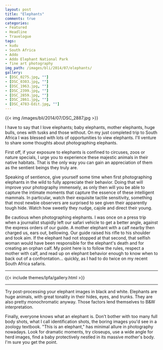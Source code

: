 ```yaml
---
layout: post
title: "Elephants"
comments: true
categories:
- Featured
- Headline
- Travelogue
tags:
- kudu
- South Africa		
- Addo
- Addo Elephant National Park
- fine art photography
img_path: /images/bli/2014/07/elephants/
gallery:
- [DSC_0275.jpg, ""]
- [DSC_0303.jpg, ""]
- [DSC_1963.jpg, ""]
- [DSC_2399.jpg, ""]
- [DSC_2859.jpg, ""]
- [DSC_2861.jpg, ""]
- [DSC_4783-Edit.jpg, ""]
---
```


{{<  img /images/bli/2014/07/DSC_2887.jpg  >}}

I have to say that I love elephants; baby elephants, mother elephants, huge bulls, ones with tusks and those without. On my just completed trip to South Africa I was blessed with lots of opportunities to view elephants. I'll venture to share some thoughts about photographing elephants. 

<!--more-->

First off, if your exposure to elephants is confined to circuses, zoos or nature specials, I urge you to experience these majestic animals in their native habitats. That is the only way you can gain an appreciation of them as the sentient beings they truly are. 

Speaking of sentience, give yourself some time when first photographing elephants in the wild to fully appreciate their behavior. Doing that will improve your photography immensely, as only then will you be able to capture the intimate moments that capture the essence of these intelligent mammals. In particular, watch their exquisite tactile sensitivity, something that most newbie observers are surprised to see given their apparently tough hide. Watch how sweetly they nudge, cajole and direct their young. 

Be cautious when photographing elephants. I was once on a press trip when a journalist stupidly left our safari vehicle to get a better angle, against the express orders of our guide. A mother elephant with a calf nearby then charged us, ears out, bellowing. Our guide raised his rifle to his shoulder and took aim. If the elephant had not stopped at that second, that selfish woman would have been responsible for the elephant's death and for creating an orphan calf. My point here is to follow the rules, respect a mother with calf, and read up on elephant behavior enough to know when to back out of a confrontation... quickly, as I had to do twice on my recent South Africa safaris. 

---

{{<  include themes/lpfa/gallery.html  >}}

---

Try post-processing your elephant images in black and white. Elephants are huge animals, with great tonality in their hides, eyes, and trunks. They are also pretty monochromatic anyway. Those factors lend themselves to B&W interpretation. 

Finally, everyone knows what an elephant is. Don't bother with too many full body shots, what I call identification shots, the boring images you'd see in a zoology textbook. "This is an elephant," has minimal allure in photography nowadays. Look for dramatic moments, try closeups, use a wide angle for herd images, find a baby protectively nestled in its massive mother's body. I'm sure you get the point. 


